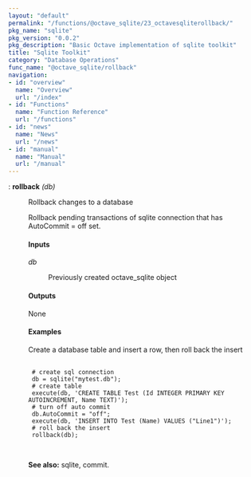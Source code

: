 ```yaml
---
layout: "default"
permalink: "/functions/@octave_sqlite/23_octavesqliterollback/"
pkg_name: "sqlite"
pkg_version: "0.0.2"
pkg_description: "Basic Octave implementation of sqlite toolkit"
title: "Sqlite Toolkit"
category: "Database Operations"
func_name: "@octave_sqlite/rollback"
navigation:
- id: "overview"
  name: "Overview"
  url: "/index"
- id: "Functions"
  name: "Function Reference"
  url: "/functions"
- id: "news"
  name: "News"
  url: "/news"
- id: "manual"
  name: "Manual"
  url: "/manual"
---
```

<dl class="def">
<dt id="index-rollback"><span class="category">: </span><span><em></em> <strong>rollback</strong> <em>(<var>db</var>)</em><a href='#index-rollback' class='copiable-anchor'></a></span></dt>
<dd><p>Rollback changes to a database
</p>
<p>Rollback pending transactions of sqlite connection that has
 AutoCommit = off set.
</p>
<span id="Inputs"></span><h4 class="subsubheading">Inputs</h4>
<dl compact="compact">
<dt><span><var>db</var></span></dt>
<dd><p>Previously created octave_sqlite object
 </p></dd>
</dl>

<span id="Outputs"></span><h4 class="subsubheading">Outputs</h4>
<p>None
</p>
<span id="Examples"></span><h4 class="subsubheading">Examples</h4>
<p>Create a database table and insert a row, then roll back the insert
 </p><div class="example">
<pre class="example"> <code>
 # create sql connection
 db = sqlite(&quot;mytest.db&quot;);
 # create table
 execute(db, 'CREATE TABLE Test (Id INTEGER PRIMARY KEY AUTOINCREMENT, Name TEXT)');
 # turn off auto commit
 db.AutoCommit = &quot;off&quot;;
 execute(db, 'INSERT INTO Test (Name) VALUES (&quot;Line1&quot;)');
 # roll back the insert
 rollback(db);
 </code>
 </pre></div>


<p><strong>See also:</strong> sqlite, commit.
 </p></dd></dl>